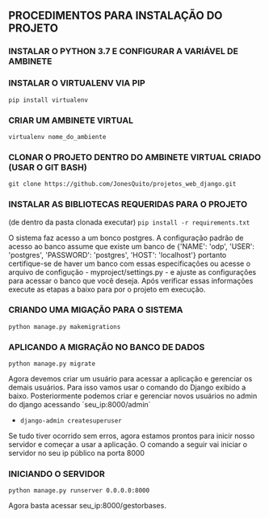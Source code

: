 ## PROCEDIMENTOS PARA INSTALAÇÃO DO PROJETO

### INSTALAR O PYTHON 3.7 E CONFIGURAR A VARIÁVEL DE AMBINETE


### INSTALAR O VIRTUALENV VIA PIP
`pip install virtualenv` 

### CRIAR UM AMBINETE VIRTUAL
`virtualenv nome_do_ambiente`

### CLONAR O PROJETO DENTRO DO AMBINETE VIRTUAL CRIADO (USAR O GIT BASH)
`git clone https://github.com/JonesQuito/projetos_web_django.git`

### INSTALAR AS BIBLIOTECAS REQUERIDAS PARA O PROJETO
(de dentro da pasta clonada executar) `pip install -r requirements.txt`


O sistema faz acesso a um bonco postgres. A configuração padrão de acesso ao banco assume que existe um banco de
{'NAME': 'odp', 'USER': 'postgres', 'PASSWORD': 'postgres', 'HOST': 'localhost'} portanto certifique-se de haver um banco
com essas especificações ou acesse o arquivo de configução - myproject/settings.py - e ajuste as configurações para
acessar o banco que você deseja. Após verificar essas informações execute as etapas a baixo para por o projeto em execução.

### CRIANDO UMA MIGAÇÃO PARA O SISTEMA
`python manage.py makemigrations`

### APLICANDO A MIGRAÇÃO NO BANCO DE DADOS
`python manage.py migrate`

Agora devemos criar um usuário para acessar a aplicação e gerenciar os demais usuários. Para isso vamos usar o comando
do Django exibido a baixo. Posteriormente podemos criar e gerenciar novos usuários no admin do django acessando
´seu_ip:8000/admin´
- `django-admin createsuperuser`




Se tudo tiver ocorrido sem erros, agora estamos prontos para inicir nosso servidor e começar a usar a aplicação.
O comando a seguir vai iniciar o servidor no seu ip público na porta 8000

### INICIANDO O SERVIDOR
`python manage.py runserver 0.0.0.0:8000`

Agora basta acessar seu_ip:8000/gestorbases. 